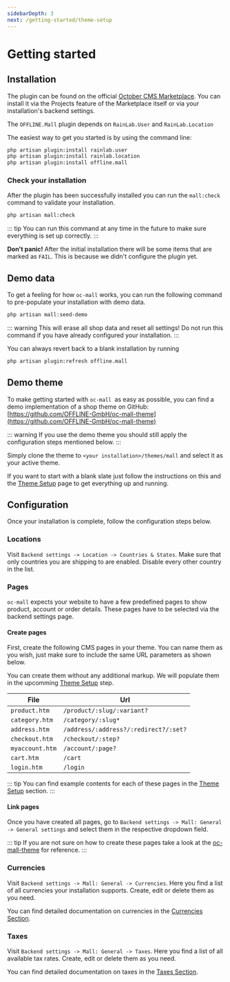 ```yaml
---
sidebarDepth: 3
next: /getting-started/theme-setup
---
```


# Getting started

## Installation

The plugin can be found on the official [October CMS Marketplace](https://octobercms.com/plugin/offline-mall). You 
can install it via the Projects feature of the Marketplace itself or via your installation's backend settings.

The `OFFLINE.Mall` plugin depends on `RainLab.User` and `RainLab.Location`

The easiest way to get you started is by using the command line:

```bash
php artisan plugin:install rainlab.user
php artisan plugin:install rainlab.location
php artisan plugin:install offline.mall
``` 

### Check your installation

After the plugin has been successfully installed you can run the `mall:check` command to validate your installation. 

```bash
php artisan mall:check
```

::: tip
You can run this command at any time in the future to make sure everything is set up correctly.
:::

**Don't panic!** After the initial installation there will be some items that are marked as `FAIL`. This is because 
we didn't configure the plugin yet.  

## Demo data

To get a feeling for how `oc-mall` works, you can run the following command to pre-populate your installation with 
demo data. 

```bash
php artisan mall:seed-demo
```

::: warning
This will erase all shop data and reset all settings! Do not run this command if you have already configured your 
installation. 
:::

You can always revert back to a blank installation by running

```bash
php artisan plugin:refresh offline.mall
```

## Demo theme

To make getting started with `oc-mall `as easy as possible, you can find a demo implementation of a shop
theme on GitHub: [https://github.com/OFFLINE-GmbH/oc-mall-theme](https://github.com/OFFLINE-GmbH/oc-mall-theme)

::: warning
If you use the demo theme you should still apply the configuration steps mentioned below.
:::

Simply clone the theme to `<your installation>/themes/mall` and select it as your active theme.

If you want to start with a blank slate just follow the instructions on this and the [Theme Setup](./theme-setup.md) 
page to get everything up and running.
 

## Configuration

Once your installation is complete, follow the configuration steps below.

### Locations

Visit `Backend settings -> Location -> Countries & States`. Make sure that
only countries you are shipping to are enabled. Disable every other
country in the list. 


### Pages

`oc-mall` expects your website to have a few predefined pages to show
product, account or order details. These pages have to be 
selected via the backend settings page.

#### Create pages

First, create the following CMS pages in your theme. You can name them as you wish, just make sure to include the same 
URL parameters as shown below.

You can create them without any additional markup. We will populate 
them in the upcomming [Theme Setup](./theme-setup.md) step.

| File              | Url                                   |
| ----------------- | ------------------------------------- | 
| `product.htm`     | `/product/:slug/:variant?`            |
| `category.htm`    | `/category/:slug*`                    |
| `address.htm`     | `/address/:address?/:redirect?/:set?` |
| `checkout.htm`    | `/checkout/:step?`                    |
| `myaccount.htm`   | `/account/:page?`                     |
| `cart.htm`        | `/cart`                               |
| `login.htm`       | `/login`                              |


::: tip
You can find example contents for each of these pages in the
[Theme Setup](./theme-setup.md) section. 
:::
 
#### Link pages

Once you have created all pages, go to `Backend settings -> Mall: General -> General settings` and select them 
in the respective dropdown field.

::: tip
If you are not sure on how to create these pages take a look at the
[oc-mall-theme](https://github.com/OFFLINE-GmbH/oc-mall-theme) for reference. 
:::

### Currencies

Visit `Backend settings -> Mall: General -> Currencies`. Here you find a list of all currencies your installation 
supports. Create, edit or delete them as you need. 

You can find detailed documentation on currencies in the [Currencies Section](../digging-deeper/currencies.md).


### Taxes

Visit `Backend settings -> Mall: General -> Taxes`. Here you find a list of all available tax rates.
Create, edit or delete them as you need. 

You can find detailed documentation on taxes in the [Taxes Section](../digging-deeper/taxes.md).